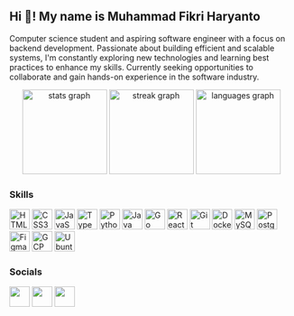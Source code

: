 <h2 align="left">Hi 👋! My name is Muhammad Fikri Haryanto</h2>

<p align="left">Computer science student and aspiring software engineer with a focus on backend development. Passionate about building efficient and scalable systems, I'm constantly exploring new technologies and learning best practices to enhance my skills. Currently seeking opportunities to collaborate and gain hands-on experience in the software industry.</p>

<div align="center">
  <img src="https://github-readme-stats.vercel.app/api?username=mfikriharyanto&hide_title=false&hide_rank=false&show_icons=true&include_all_commits=false&count_private=true&disable_animations=false&theme=discord_old_blurple&locale=en&hide_border=true" height="150" alt="stats graph" />
  <img src="https://streak-stats.demolab.com?user=mfikriharyanto&locale=en&mode=daily&theme=discord_old_blurple&hide_border=true&border_radius=5" height="150" alt="streak graph" />
  <img src="https://github-readme-stats.vercel.app/api/top-langs?username=mfikriharyanto&locale=en&hide_title=false&layout=compact&card_width=320&langs_count=6&theme=discord_old_blurple&hide_border=true" height="150" alt="languages graph" />
</div>

### Skills

<div align="left">
  <img src="https://cdn.jsdelivr.net/gh/devicons/devicon/icons/html5/html5-original.svg" height="36" alt="HTML5"  />
  <img src="https://cdn.jsdelivr.net/gh/devicons/devicon/icons/css3/css3-original.svg" height="36" alt="CSS3"  />
  <img src="https://cdn.jsdelivr.net/gh/devicons/devicon/icons/javascript/javascript-original.svg" height="36" alt="JavaScript"  />
  <img src="https://cdn.jsdelivr.net/gh/devicons/devicon/icons/typescript/typescript-original.svg" height="36" alt="TypeScript"  />
  <img src="https://cdn.jsdelivr.net/gh/devicons/devicon/icons/python/python-original.svg" height="36" alt="Python"  />
  <img src="https://cdn.jsdelivr.net/gh/devicons/devicon/icons/java/java-original.svg" height="36" alt="Java"  />
  <img src="https://cdn.jsdelivr.net/gh/devicons/devicon/icons/go/go-original.svg" height="36" alt="Go"  />
  <img src="https://cdn.jsdelivr.net/gh/devicons/devicon/icons/react/react-original.svg" height="36" alt="ReactJS"  />
  <img src="https://cdn.jsdelivr.net/gh/devicons/devicon/icons/git/git-original.svg" height="36" alt="Git"  />
  <img src="https://cdn.jsdelivr.net/gh/devicons/devicon/icons/docker/docker-original.svg" height="36" alt="Docker"  />
  <img src="https://cdn.jsdelivr.net/gh/devicons/devicon/icons/mysql/mysql-original.svg" height="36" alt="MySQL"  />
  <img src="https://cdn.jsdelivr.net/gh/devicons/devicon/icons/postgresql/postgresql-original.svg" height="36" alt="PostgreSQL"  />
  <img src="https://cdn.jsdelivr.net/gh/devicons/devicon/icons/figma/figma-original.svg" height="36" alt="Figma"  />
  <img src="https://cdn.jsdelivr.net/gh/devicons/devicon/icons/googlecloud/googlecloud-original.svg" height="36" alt="GCP"  />
  <img src="https://cdn.jsdelivr.net/gh/devicons/devicon/icons/ubuntu/ubuntu-plain.svg" height="36" alt="Ubuntu"  />
</div>

### Socials

<div align="left">
  <a href="https://www.github.com/mfikriharyanto" target="_blank" rel="noreferrer"><img src="https://raw.githubusercontent.com/danielcranney/readme-generator/main/public/icons/socials/github-dark.svg" width="36" height="36" /></a>
  <a href="https://www.linkedin.com/in/mfikriharyanto" target="_blank" rel="noreferrer"><img src="https://raw.githubusercontent.com/danielcranney/readme-generator/main/public/icons/socials/linkedin.svg" width="36" height="36" /></a>
  <a href="https://www.instagram.com/mfharyantooo" target="_blank" rel="noreferrer"><img src="https://raw.githubusercontent.com/danielcranney/readme-generator/main/public/icons/socials/instagram.svg" width="36" height="36" /></a>
</div>
